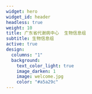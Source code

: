```yaml
---
widget: hero
widget_id: header
headless: true
weight: 10
title: 广东省代谢病中心  生物信息组
subtitle: 生物信息组
active: true
design:
  columns: "1"
  background:
    text_color_light: true
    image_darken: 1
    image: welcome.jpg
    color: "#a5a29c"
---
```

